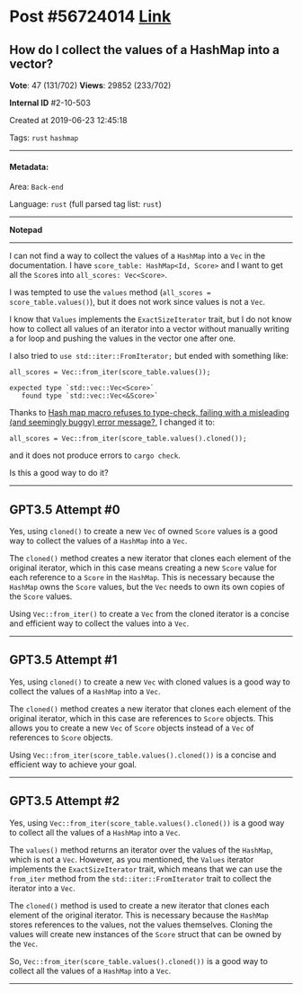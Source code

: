 
# Post \#56724014 [Link](https://stackoverflow.com/questions/56724014/)

## How do I collect the values of a HashMap into a vector?

**Vote**: 47 (131/702) **Views**: 29852 (233/702) 

**Internal ID** \#2-10-503

Created at 2019-06-23 12:45:18

Tags: `rust` `hashmap`

----------

#### Metadata:

Area: `Back-end`

Language: `rust` (full parsed tag list: `rust`)

----------

**Notepad**


----------

I can not find a way to collect the values of a `HashMap` into a `Vec` in the documentation. I have `score_table: HashMap<Id, Score>` and I want to get all the `Score`s into `all_scores: Vec<Score>`.

I was tempted to use the `values` method (`all_scores = score_table.values()`), but it does not work since values is not a `Vec`.

I know that `Values` implements the `ExactSizeIterator` trait, but I do not know how to collect all values of an iterator into a vector without manually writing a for loop and pushing the values in the vector one after one.

I also tried to `use std::iter::FromIterator;` but ended with something like:

```
all_scores = Vec::from_iter(score_table.values());
```


```
expected type `std::vec::Vec<Score>`
   found type `std::vec::Vec<&Score>`
```


Thanks to [Hash map macro refuses to type-check, failing with a misleading (and seemingly buggy) error message?](https://stackoverflow.com/questions/52093493/hash-map-macro-refuses-to-type-check-failing-with-a-misleading-and-seemingly-b), I changed it to:

```
all_scores = Vec::from_iter(score_table.values().cloned());
```


and it does not produce errors to `cargo check`.

Is this a good way to do it? 


----------
        
## GPT3.5 Attempt \#0

Yes, using `cloned()` to create a new `Vec` of owned `Score` values is a good way to collect the values of a `HashMap` into a `Vec`. 

The `cloned()` method creates a new iterator that clones each element of the original iterator, which in this case means creating a new `Score` value for each reference to a `Score` in the `HashMap`. This is necessary because the `HashMap` owns the `Score` values, but the `Vec` needs to own its own copies of the `Score` values.

Using `Vec::from_iter()` to create a `Vec` from the cloned iterator is a concise and efficient way to collect the values into a `Vec`.

--------

## GPT3.5 Attempt \#1

Yes, using `cloned()` to create a new `Vec` with cloned values is a good way to collect the values of a `HashMap` into a `Vec`. 

The `cloned()` method creates a new iterator that clones each element of the original iterator, which in this case are references to `Score` objects. This allows you to create a new `Vec` of `Score` objects instead of a `Vec` of references to `Score` objects.

Using `Vec::from_iter(score_table.values().cloned())` is a concise and efficient way to achieve your goal.

--------

## GPT3.5 Attempt \#2

Yes, using `Vec::from_iter(score_table.values().cloned())` is a good way to collect all the values of a `HashMap` into a `Vec`. 

The `values()` method returns an iterator over the values of the `HashMap`, which is not a `Vec`. However, as you mentioned, the `Values` iterator implements the `ExactSizeIterator` trait, which means that we can use the `from_iter` method from the `std::iter::FromIterator` trait to collect the iterator into a `Vec`.

The `cloned()` method is used to create a new iterator that clones each element of the original iterator. This is necessary because the `HashMap` stores references to the values, not the values themselves. Cloning the values will create new instances of the `Score` struct that can be owned by the `Vec`.

So, `Vec::from_iter(score_table.values().cloned())` is a good way to collect all the values of a `HashMap` into a `Vec`.

--------
